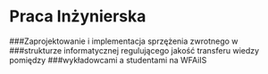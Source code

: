 # Praca Inżynierska

###Zaprojektowanie i implementacja sprzężenia  zwrotnego w
###strukturze informatycznej regulującego jakość transferu  wiedzy pomiędzy
###wykładowcami a studentami na WFAiIS
